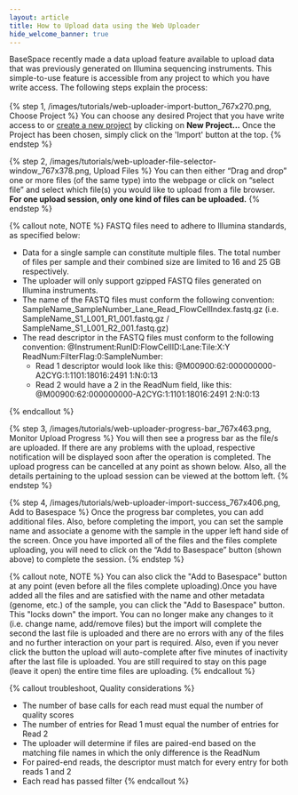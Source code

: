 ```yaml
---
layout: article
title: How to Upload data using the Web Uploader
hide_welcome_banner: true
---
```


BaseSpace recently made a data upload feature available to upload data that was previously generated on Illumina sequencing instruments. This simple-to-use feature is accessible from any project to which you have write access. The following steps explain the process:
<br />
<br />
{% step 1, /images/tutorials/web-uploader-import-button_767x270.png, Choose Project %}
You can choose any desired Project that you have write access to or [create a new project](/tutorials/create-a-new-project) by clicking on **New Project...** 
Once the Project has been chosen, simply click on the 'Import' button at the top.
{% endstep %}  

{% step 2, /images/tutorials/web-uploader-file-selector-window_767x378.png, Upload Files %}
You can then either “Drag and drop” one or more files (of the same type) into the webpage or click on “select file” and select which file(s) you would like to upload from a file browser. **For one upload session, only one kind of files can be uploaded.**
{% endstep %}

{% callout note, NOTE %}
FASTQ files need to adhere to Illumina standards, as specified below:

 - Data for a single sample can constitute multiple files. The total number of files per sample and their combined size are limited to 16 and 25 GB respectively.
 - The uploader will only support gzipped FASTQ files generated on Illumina instruments.
 - The name of the FASTQ files must conform the following convention:
	 SampleName_SampleNumber_Lane_Read_FlowCellIndex.fastq.gz 
	 (i.e. SampleName_S1_L001_R1_001.fastq.gz / SampleName_S1_L001_R2_001.fastq.gz)
 - The read descriptor in the FASTQ files must conform to the following convention:
	@Instrument:RunID:FlowCellID:Lane:Tile:X:Y ReadNum:FilterFlag:0:SampleNumber:
	- Read 1 descriptor would look like this:
	    	@M00900:62:000000000-A2CYG:1:1101:18016:2491 1:N:0:13
	- Read 2 would have a 2 in the ReadNum field, like this:
	    	@M00900:62:000000000-A2CYG:1:1101:18016:2491 2:N:0:13

{% endcallout %}

{% step 3, /images/tutorials/web-uploader-progress-bar_767x463.png, Monitor Upload Progress %}
You will then see a progress bar as the file/s are uploaded. If there are any problems with the upload, respective notification will be displayed soon after the operation is completed. The upload progress can be cancelled at any point as shown below. Also, all the details pertaining to the upload session can be viewed at the bottom left.
{% endstep %}  

{% step 4, /images/tutorials/web-uploader-import-success_767x406.png, Add to Basespace %}
Once the progress bar completes, you can add additional files. Also, before completing the import, you can set the sample name and associate a genome with the sample in the upper left hand side of the screen. Once you have imported all of the files and the files complete uploading, you will need to click on the  “Add to Basespace” button (shown above) to complete the session.
{% endstep %}  

{% callout note, NOTE %}
You can also click the "Add to Basespace" button at any point (even before all the files complete uploading).Once you have added all the files and are satisfied with the name and other metadata (genome, etc.) of the sample, you can click the "Add to Basespace" button. This "locks down" the import. You can no longer make any changes to it (i.e. change name, add/remove files) but the import will complete the second the last file is uploaded and there are no errors with any of the files and no further interaction on your part is required. Also, even if you never click the button the upload will auto-complete after five minutes of inactivity after the last file is uploaded.
You are still required to stay on this page (leave it open) the entire time files are uploading.
{% endcallout %}


{% callout troubleshoot, Quality considerations %}
- The number of base calls for each read must equal the number of quality scores
- The number of entries for Read 1 must equal the number of entries for Read 2
- The uploader will determine if files are paired-end based on the matching file names in which the only difference is the ReadNum
- For paired-end reads, the descriptor must match for every entry for both reads 1 and 2
- Each read has passed filter
{% endcallout %}
